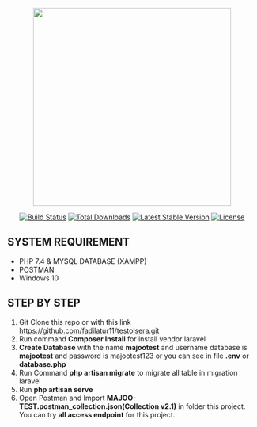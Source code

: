 <p align="center"><a href="https://laravel.com" target="_blank"><img src="https://raw.githubusercontent.com/laravel/art/master/logo-lockup/5%20SVG/2%20CMYK/1%20Full%20Color/laravel-logolockup-cmyk-red.svg" width="400"></a></p>

<p align="center">
<a href="https://travis-ci.org/laravel/framework"><img src="https://travis-ci.org/laravel/framework.svg" alt="Build Status"></a>
<a href="https://packagist.org/packages/laravel/framework"><img src="https://img.shields.io/packagist/dt/laravel/framework" alt="Total Downloads"></a>
<a href="https://packagist.org/packages/laravel/framework"><img src="https://img.shields.io/packagist/v/laravel/framework" alt="Latest Stable Version"></a>
<a href="https://packagist.org/packages/laravel/framework"><img src="https://img.shields.io/packagist/l/laravel/framework" alt="License"></a>
</p>

## SYSTEM REQUIREMENT
- PHP 7.4 & MYSQL DATABASE (XAMPP)
- POSTMAN
- Windows 10

## STEP BY STEP
1. Git Clone this repo or with this link <a href="https://github.com/fadilatur11/testolsera.git">https://github.com/fadilatur11/testolsera.git</a>
2. Run command <b>Composer Install</b> for install vendor laravel
3. <b>Create Database</b> with the name <b>majootest</b> and username database is <b>majootest</b> and password is majootest123 or you can see in file <b>.env</b> or <b>database.php</b>
4. Run Command <b>php artisan migrate</b> to migrate all table in migration laravel
5. Run <b>php artisan serve</b>
6. Open Postman and Import <b>MAJOO-TEST.postman_collection.json(Collection v2.1)</b> in folder this project. You can try <b>all access endpoint</b> for this project. 

